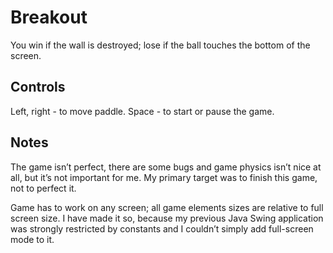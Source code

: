 ﻿Breakout
======================
You win if the wall is destroyed; lose if the ball touches the bottom of the screen. 

Controls
-----------
Left, right - to move paddle. Space - to start or pause the game.

Notes
-------------
The game isn’t perfect, there are some bugs and game physics isn’t nice at all, but it’s not important for me. My primary target was to finish this game, not to perfect it.

Game has to work on any screen; all game elements sizes are relative to full screen size. I have made it so, because my previous Java Swing application was strongly restricted by constants and I couldn’t simply add full-screen mode to it. 
